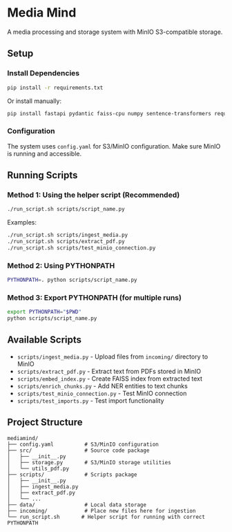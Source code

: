 # Media Mind

A media processing and storage system with MinIO S3-compatible storage.

## Setup

### Install Dependencies

```bash
pip install -r requirements.txt
```

Or install manually:

```bash
pip install fastapi pydantic faiss-cpu numpy sentence-transformers requests PyMuPDF pyyaml tqdm spacy streamlit uvicorn urllib3
```

### Configuration

The system uses `config.yaml` for S3/MinIO configuration. Make sure MinIO is running and accessible.

## Running Scripts

### Method 1: Using the helper script (Recommended)

```bash
./run_script.sh scripts/script_name.py
```

Examples:
```bash
./run_script.sh scripts/ingest_media.py
./run_script.sh scripts/extract_pdf.py
./run_script.sh scripts/test_minio_connection.py
```

### Method 2: Using PYTHONPATH

```bash
PYTHONPATH=. python scripts/script_name.py
```

### Method 3: Export PYTHONPATH (for multiple runs)

```bash
export PYTHONPATH="$PWD"
python scripts/script_name.py
```

## Available Scripts

- `scripts/ingest_media.py` - Upload files from `incoming/` directory to MinIO
- `scripts/extract_pdf.py` - Extract text from PDFs stored in MinIO
- `scripts/embed_index.py` - Create FAISS index from extracted text
- `scripts/enrich_chunks.py` - Add NER entities to text chunks
- `scripts/test_minio_connection.py` - Test MinIO connection
- `scripts/test_imports.py` - Test import functionality

## Project Structure

```
mediamind/
├── config.yaml          # S3/MinIO configuration
├── src/                 # Source code package
│   ├── __init__.py
│   ├── storage.py       # S3/MinIO storage utilities
│   └── utils_pdf.py
├── scripts/             # Scripts package
│   ├── __init__.py
│   ├── ingest_media.py
│   ├── extract_pdf.py
│   └── ...
├── data/                # Local data storage
├── incoming/            # Place new files here for ingestion
└── run_script.sh       # Helper script for running with correct PYTHONPATH
```
